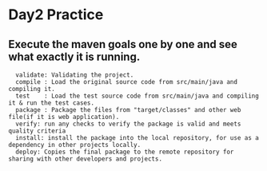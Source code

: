 # Day2 Practice

## Execute the maven goals one by one and see what exactly it is running.

      validate: Validating the project.
      compile : Load the original source code from src/main/java and compiling it.
      test    : Load the test source code from src/main/java and compiling it & run the test cases.
      package : Package the files from "target/classes" and other web file(if it is web application).
      verify: run any checks to verify the package is valid and meets quality criteria
      install: install the package into the local repository, for use as a dependency in other projects locally.
      deploy: Copies the final package to the remote repository for sharing with other developers and projects.
      
      
